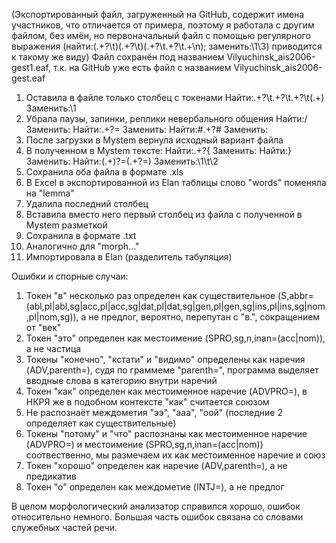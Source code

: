 (Экспортированный файл, загруженный на GitHub, содержит имена участников, что отличается от примера, поэтому я работала с другим файлом, без имён, но первоначальный файл с помощью регулярного выражения (найти:(.+?\t)(.+?\t)(.+?\t.+?\t.+\n); заменить:\1\3) приводится к такому же виду)
Файл сохранён под названием Vilyuchinsk_ais2006-gest1.eaf, т.к. на GitHub уже есть файл с названием Vilyuchinsk_ais2006-gest.eaf
1. Оставила в файле только столбец с токенами
   Найти:.+?\t.+?\t.+?\t(.+)
   Заменить:\1
2. Убрала паузы, запинки, реплики невербального общения
   Найти:\/
   Заменить:
   Найти:.+?=
   Заменить:
   Найти:#.+?#
   Заменить:
3. После загрузки в Mystem вернула исходный вариант файла
4. В полученном в Mystem тексте:
   Найти:.+?{
   Заменить:
   Найти:}
   Заменить:
   Найти:(.+)?=(.+?=)
   Заменить:\1\t\2
5. Сохранила оба файла в формате .xls
6. В Excel в экспортированной из Elan таблицы слово "words" поменяла на "lemma"
7. Удалила последний столбец
8. Вставила вместо него первый столбец из файла с полученной в Mystem разметкой
9. Сохранила в формате .txt
10. Аналогично для "morph..."
11. Импортировала в Elan (разделитель табуляция)

Ошибки и спорные случаи:
1. Токен "в" несколько раз определен как существительное (S,abbr=(abl,pl|abl,sg|acc,pl|acc,sg|dat,pl|dat,sg|gen,pl|gen,sg|ins,pl|ins,sg|nom,pl|nom,sg)), а не предлог, вероятно, перепутан с "в.", сокращением от "век"
2. Токен "это" определен как местоимение (SPRO,sg,n,inan=(acc|nom)), а не частица
3. Токены "конечно", "кстати" и "видимо" определены как наречия (ADV,parenth=), судя по граммеме "parenth=", программа выделяет вводные слова в категорию внутри наречий
4. Токен "как" определен как местоименное наречие (ADVPRO=), в НКРЯ же в подобном контексте "как" считается союзом
5. Не распознаёт междометия "ээ", "ааа", "оой" (последние 2 определяет как существительные)
6. Токены "потому" и "что" распознаны как местоименное наречие (ADVPRO=) и местоимение (SPRO,sg,n,inan=(acc|nom)) соотвественно, мы размечаем их как местоименное наречие и союз
7. Токен "хорошо" определен как наречие (ADV,parenth=), а не предикатив
8. Токен "о" определен как междометие (INTJ=), а не предлог

В целом морфологический анализатор справился хорошо, ошибок относительно немного. Большая часть ошибок связана со словами служебных частей речи.
